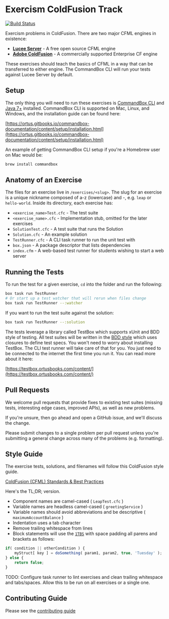 # Exercism ColdFusion Track

[![Build Status](https://travis-ci.org/exercism/coldfusion.svg?branch=master)](https://travis-ci.org/exercism/coldfusion)

Exercism problems in ColdFusion.  There are two major CFML engines in existence:

* **[Lucee Server](http://lucee.org/)** - A free open source CFML engine
* **[Adobe ColdFusion](http://www.adobe.com/products/coldfusion-family.html)** - A commercially supported Enterprise CF engine

These exercises should teach the basics of CFML in a way that can be transferred to either engine.  The CommandBox CLI will run your tests against Lucee Server by default.  

## Setup

The only thing you will need to run these exercises is [CommandBox CLI](https://ortus.gitbooks.io/commandbox-documentation/content/getting_started_guide.html) and [Java 7+](https://java.com/en/download/) installed.  CommandBox CLI is supported on Mac, Linux, and Windows, and the installation guide can be found here:

[https://ortus.gitbooks.io/commandbox-documentation/content/setup/installation.html](https://ortus.gitbooks.io/commandbox-documentation/content/setup/installation.html)

An example of getting CommandBox CLI setup if you're a Homebrew user on Mac would be:

```bash
brew install commandbox
```

## Anatomy of an Exercise

The files for an exercise live in `/exercises/<slug>`. The slug for an exercise is a unique nickname composed of a-z (lowercase) and -, e.g. `leap` or `hello-world`. Inside its directory, each exercise has:

* `<exercise_name>Test.cfc` - The test suite
* `<exercise_name>.cfc` - Implementation stub, omitted for the later exercises 
* `SolutionTest.cfc` - A test suite that runs the Solution
* `Solution.cfc` - An example solution
* `TestRunner.cfc` - A CLI task runner to run the unit test with
* `box.json` - A package descriptor that lists dependencies
* `index.cfm` - A web-based test runner for students wishing to start a web server  

## Running the Tests

To run the test for a given exercise, `cd` into the folder and run the following:

```bash 
box task run TestRunner
# Or start up a test watcher that will rerun when files change
box task run TestRunner --:watcher
```

If you want to run the test suite against the solution: 

```bash 
box task run TestRunner --:solution
```

The tests leverage a library called TestBox which supports xUnit and BDD style of testing.  All test suites will be written in the [BDD style](https://testbox.ortusbooks.com/content/primers/bdd/specs.html) which uses closures to define test specs.  You won't need to worry about installing TestBox.  The CLI test runner will take care of that for you.  You just need to be connected to the internet the first time you run it.  You can read more about it here:

[https://testbox.ortusbooks.com/content/](https://testbox.ortusbooks.com/content/)

## Pull Requests

We welcome pull requests that provide fixes to existing test suites (missing tests, interesting edge cases, improved APIs), as well as new problems.

If you're unsure, then go ahead and open a GitHub issue, and we'll discuss the change.

Please submit changes to a single problem per pull request unless you're submitting a general change across many of the problems (e.g. formatting).

## Style Guide
The exercise tests, solutions, and filenames will follow this ColdFusion style guide.

[ColdFusion (CFML) Standards & Best Practices](https://github.com/Ortus-Solutions/coding-standards/blob/master/coldfusion.md)


Here's the TL;DR; version.

* Component names are camel-cased ( `LeapTest.cfc` )
* Variable names are headless camel-cased ( `greetingService` )
* Variable names should avoid abbreviations and be descriptive ( `maximumAccountBalance` )
* Indentation uses a tab character
* Remove trailing whitespace from lines 
* Block statements will use the [`1TBS`](https://en.wikipedia.org/wiki/Indent_style#Variant:_1TBS_.28OTBS.29) with space padding all parens and brackets as follows:
 
```js
if( condition || otherCondition ) {
	myStruct[ key ] = doSomething( param1, param2, true, 'Tuesday' );
} else {
	return false;
}
```

TODO: Configure task runner to lint exercises and clean trailing whitespace and tabs/spaces.  Allow this to be run on all exercises or a single one.


## Contributing Guide

Please see the [contributing guide](https://github.com/exercism/docs/blob/master/contributing-to-language-tracks/README.md)
